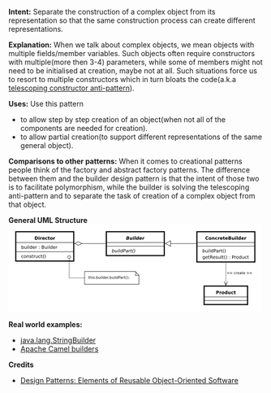**Intent:** Separate the construction of a complex object from its
representation so that the same construction process can create different
representations.

**Explanation:** When we talk about complex objects, we mean objects with multiple fields/member variables.
Such objects often require constructors with multiple(more then 3-4) parameters, while some of members might not need to be
initialised at creation, maybe not at all. Such situations force us to resort to multiple constructors which in turn
bloats the code(a.k.a [telescoping constructor anti-pattern](/../../../../blob/master/Glossary/TelescopingConstuctor.md)).

**Uses:** Use this pattern
* to allow step by step creation of an object(when not all of the components are needed for creation).
* to allow partial creation(to support different representations of the same general object).

**Comparisons to other patterns:** When it comes to creational patterns people think of the factory and abstract
factory patterns. The difference between them and the builder design pattern is that the intent of those two
is to facilitate polymorphism, while the builder is solving the telescoping anti-pattern and to separate the task
of creation of a complex object from that object.

**General UML Structure**
![alt text](Builder.png "Builder")

**Real world examples:**

* [java.lang.StringBuilder](http://docs.oracle.com/javase/8/docs/api/java/lang/StringBuilder.html)
* [Apache Camel builders](https://github.com/apache/camel/tree/0e195428ee04531be27a0b659005e3aa8d159d23/camel-core/src/main/java/org/apache/camel/builder)

**Credits**

* [Design Patterns: Elements of Reusable Object-Oriented Software](http://www.amazon.com/Design-Patterns-Elements-Reusable-Object-Oriented/dp/0201633612)